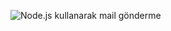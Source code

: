 ![Node.js kullanarak mail gönderme](https://github.com/user-attachments/assets/d7eacb09-3dac-4351-b5c2-4911665e8459)
